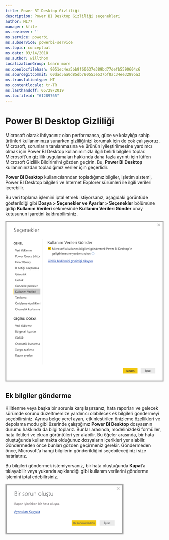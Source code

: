 ```yaml
---
title: Power BI Desktop Gizliliği
description: Power BI Desktop Gizliliği seçenekleri
author: MI77
manager: kfile
ms.reviewer: ''
ms.service: powerbi
ms.subservice: powerbi-service
ms.topic: conceptual
ms.date: 03/14/2018
ms.author: willthom
LocalizationGroup: Learn more
ms.openlocfilehash: 9051ec4ea5bb9f60637e389bd77defb5590604c6
ms.sourcegitcommit: 60dad5aa0d85db790553e537bf8ac34ee3289ba3
ms.translationtype: HT
ms.contentlocale: tr-TR
ms.lasthandoff: 05/29/2019
ms.locfileid: "61289765"
---
```

# <a name="power-bi-desktop-privacy"></a>Power BI Desktop Gizliliği

Microsoft olarak ihtiyacınız olan performansa, güce ve kolaylığa sahip ürünleri kullanımınıza sunarken gizliliğinizi korumak için de çok çalışıyoruz. Microsoft, sorunların tanılanmasına ve ürünün iyileştirilmesine yardımcı olmak için Power BI Desktop kullanımınızla ilgili belirli bilgileri toplar. Microsoft’un gizlilik uygulamaları hakkında daha fazla ayrıntı için lütfen Microsoft Gizlilik Bildirimi’ni gözden geçirin. Bu, **Power BI Desktop** kullanımınızdan topladığımız veriler için geçerlidir.
 
**Power BI Desktop** kullanıcılarından topladığımız bilgiler, işletim sistemi, Power BI Desktop bilgileri ve Internet Explorer sürümleri ile ilgili verileri içerebilir. 
 
Bu veri toplama işlemini iptal etmek istiyorsanız, aşağıdaki görüntüde gösterildiği gibi **Dosya > Seçenekler ve Ayarlar > Seçenekler** bölümüne gidip **Kullanım Verileri** sekmesinde **Kullanım Verileri Gönder** onay kutusunun işaretini kaldırabilirsiniz.

![Kullanım Verileri Gönder için seçenek ayarları](media/desktop-privacy/privacy_01.png)

## <a name="sending-additional-information"></a>Ek bilgiler gönderme

Kilitlenme veya başka bir sorunla karşılaşırsanız, hata raporları ve gelecek sürümde sorunu düzeltmemize yardımcı olabilecek ek bilgileri göndermeyi seçebilirsiniz. Ayrıca belge yerel ayarı, etkinleştirilen önizleme özellikleri ve depolama modu gibi üzerinde çalıştığınız **Power BI Desktop** dosyasının durumu hakkında da bilgi toplarız. Bunlar arasında, modelinizdeki formüller, hata iletileri ve ekran görüntüleri yer alabilir. Bu öğeler arasında, bir hata oluştuğunda kullanmakta olduğunuz dosyaların içerikleri yer alabilir. Göndermeden önce bunları gözden geçirmeniz gerekir. Göndermeden önce, Microsoft’a hangi bilgilerin gönderildiğini seçebileceğinizi size hatırlatırız.  
 
Bu bilgileri göndermek istemiyorsanız, bir hata oluştuğunda **Kapat**’a tıklayabilir veya yukarıda açıklandığı gibi kullanım verilerini gönderme işlemini iptal edebilirsiniz. 

![Kilitlenme iletişim kutusu](media/desktop-privacy/privacy_02.png)
